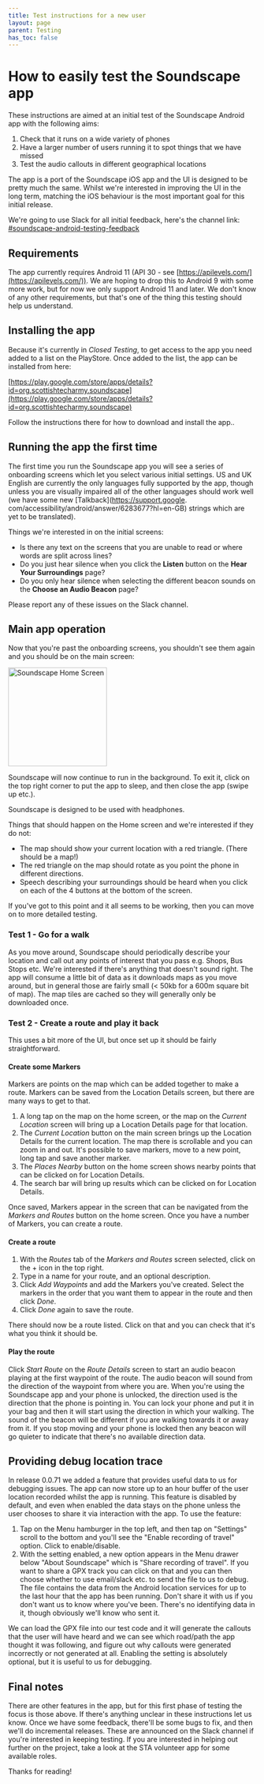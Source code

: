 ```yaml
---
title: Test instructions for a new user
layout: page
parent: Testing
has_toc: false
---
```


# How to easily test the Soundscape app
These instructions are aimed at an initial test of the Soundscape Android app with the following 
aims:

1. Check that it runs on a wide variety of phones
1. Have a larger number of users running it to spot things that we have missed
1. Test the audio callouts in different geographical locations

The app is a port of the Soundscape iOS app and the UI is designed to be pretty much the same.
Whilst we're interested in improving the UI in the long term, matching the iOS behaviour is the 
most important goal for this initial release.

We're going to use Slack for all initial feedback, here's the channel link:
[#soundscape-android-testing-feedback](https://scottishtecharmy.slack.com/archives/C08HJBFPN8N)

## Requirements
The app currently requires Android 11 (API 30 - see [https://apilevels.com/](https://apilevels.com/)). We are hoping to drop this to Android 9 with some more work, but for now we only support Android 11 and later.
We don't know of any other requirements, but that's one of the thing this testing should help us understand.

## Installing the app
Because it's currently in _Closed Testing_, to get access to the app you need added to a list 
on the PlayStore. Once added to the list, the app can be installed from here:

[https://play.google.com/store/apps/details?id=org.scottishtecharmy.soundscape](https://play.google.com/store/apps/details?id=org.scottishtecharmy.soundscape)

Follow the instructions there for how to download and install the app..

## Running the app the first time
The first time you run the Soundscape app you will see a series of onboarding screens which let 
you select various initial settings. US and UK English are currently the only languages fully 
supported by the app, though unless you are visually impaired all of the other languages should 
work well (we have some new [Talkback](https://support.google.
com/accessibility/android/answer/6283677?hl=en-GB) strings which are yet to be translated).

Things we're interested in on the initial screens:

* Is there any text on the screens that you are unable to read or where words are split across 
  lines?
* Do you just hear silence when you click the **Listen** button on the **Hear Your 
  Surroundings** page?
* Do you only hear silence when selecting the different beacon sounds on the **Choose an Audio 
  Beacon** page?

Please report any of these issues on the Slack channel.

## Main app operation
Now that you're past the onboarding screens, you shouldn't see them again and you should be on 
the main screen:

<img src="home-screen.png" alt="Soundscape Home Screen" width="200px"/>

Soundscape will now continue to run in the background. To exit it, click on the top right corner 
to put the app to sleep, and then close the app (swipe up etc.).

Soundscape is designed to be used with headphones.

Things that should happen on the Home screen and we're interested if they do not:

* The map should show your current location with a red triangle. (There should be a map!)
* The red triangle on the map should rotate as you point the phone in different directions.
* Speech describing your surroundings should be heard when you click on each of the 4 buttons at 
  the bottom of the screen.

If you've got to this point and it all seems to be working, then you can move on to more 
detailed testing.

### Test 1 - Go for a walk
As you move around, Soundscape should periodically describe your location and call out any 
points of interest that you pass e.g. Shops, Bus Stops etc. We're interested if there's anything 
that doesn't sound right. The app will consume a little bit of data as it downloads maps as you 
move around, but in general those are fairly small (< 50kb for a 600m square bit of map). The 
map tiles are cached so they will generally only be downloaded once.

### Test 2 - Create a route and play it back
This uses a bit more of the UI, but once set up it should be fairly straightforward.
#### Create some Markers
Markers are points on the map which can be added together to make a route. Markers can be saved from
the Location Details screen, but there are many ways to get to that.
1. A long tap on the map on the home screen, or the map on the _Current Location_ screen will bring 
   up a Location Details page for that location.
1. The _Current Location_ button on the main screen brings up the Location Details for the 
   current location. The map there is scrollable and you can zoom in and out. It's possible to 
   save markers, move to a new point, long tap and save another marker.
1. The _Places Nearby_ button on the home screen shows nearby points that can be clicked on for 
   Location Details.
1. The search bar will bring up results which can be clicked on for Location Details.

Once saved, Markers appear in the screen that can be navigated from the _Markers and Routes_ 
button on the home screen. Once you have a number of Markers, you can create a route.

#### Create a route
1. With the _Routes_ tab of the _Markers and Routes_ screen selected, click on the + icon in the 
   top right. 
1. Type in a name for your route, and an optional description.
1. Click _Add Waypoints_ and add the Markers you've created. Select the markers in the order 
   that you want them to appear in the route and then click _Done_.
1. Click _Done_ again to save the route.

There should now be a route listed. Click on that and you can check that it's what you think it 
should be.

#### Play the route
Click _Start Route_ on the _Route Details_ screen to start an audio beacon playing at the first 
waypoint of the route. The audio beacon will sound from the direction of the waypoint from where 
you are. When you're using the Soundscape app and your phone is unlocked, the direction used is 
the direction that the phone is pointing in. You can lock your phone and put it in your bag and 
then it will start using the direction in which your walking. The sound of the beacon will be
different if you are walking towards it or away from it. If you stop moving and your phone is 
locked then any beacon will go quieter to indicate that there's no available direction data.

## Providing debug location trace
In release 0.0.71 we added a feature that provides useful data to us for debugging issues.  The app can now store up to an hour buffer of the user location recorded whilst the app is running. This feature is disabled by default, and even when enabled the data stays on the phone unless the user chooses to share it via interaction with the app. To use the feature:
1. Tap on the Menu hamburger in the top left, and then tap on "Settings" scroll to the bottom and you'll see the "Enable recording of travel" option. Click to enable/disable.
2. With the setting enabled, a new option appears in the Menu drawer below "About Soundscape" which is "Share recording of travel". If you want to share a GPX track you can click on that and you can then choose whether to use email/slack etc. to send the file to us to debug.
The file contains the data from the Android location services for up to the last hour that the app has been running. Don't share it with us if you don't want us to know where you've been. There's no identifying data in it, though obviously we'll know who sent it.

We can load the GPX file into our test code and it will generate the callouts that the user will have heard and we can see which road/path the app thought it was following, and figure out why callouts were generated incorrectly or not generated at all.
Enabling the setting is absolutely optional, but it is useful to us for debugging.


## Final notes
There are other features in the app, but for this first phase of testing the focus is those 
above. If there's anything unclear in these instructions let us know. Once we have some feedback,
there'll be some bugs to fix, and then we'll do incremental releases. These are announced on the 
Slack channel if you're interested in keeping testing. If you are interested in helping out 
further on the project, take a look at the STA volunteer app for some available roles.

Thanks for reading!